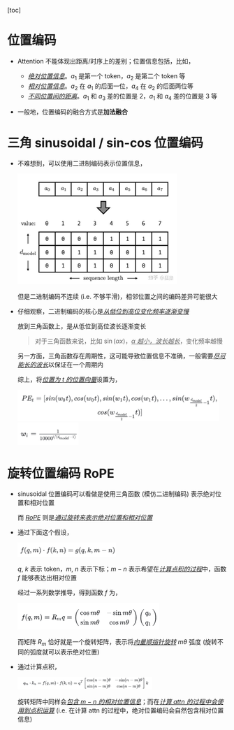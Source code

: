 [toc]

# 位置编码

- Attention 不能体现出距离/时序上的差别；位置信息包括，比如，

  - <u>*绝对位置信息*</u>。$a_1$ 是第一个 token，$a_2$ 是第二个 token 等
  - <u>*相对位置信息*</u>。$a_2$ 在 $a_1$ 的后面一位，$a_4$ 在 $a_2$ 的后面两位等
  - <u>*不同位置间的距离*</u>。$a_1$ 和 $a_3$ 差的位置是 2，$a_1$ 和 $a_4$ 差的位置是 3 等
- 一般地，位置编码的融合方式是**加法融合**





# 三角 sinusoidal / sin-cos 位置编码

- 不难想到，可以使用二进制编码表示位置信息，

  <img src="assets/v2-60d7a554b442eebe967d8e07eb941039_r.jpg" alt="v2-60d7a554b442eebe967d8e07eb941039_r" style="zoom:50%;" />

  但是二进制编码不连续 (i.e. 不够平滑)，相邻位置之间的编码差异可能很大

- 仔细观察，二进制编码的核心是<u>*从低位到高位变化频率逐渐变慢*</u>

  放到三角函数上，是从低位到高位波长逐渐变长

  > 对于三角函数来说，比如 $\sin(\alpha x)$，<u>*$\alpha$ 越小，波长越长*</u>，变化频率越慢

  另一方面，三角函数存在周期性，这可能导致位置信息不准确，一般需要<u>*尽可能长的波长*</u>以保证在一个周期内

  综上，将<u>*位置为 $t$ 的位置向量*</u>设置为，

  <img src="assets/image-20240913193457858.png" alt="image-20240913193457858" style="zoom: 45%;" />

  <img src="assets/image-20240913193513230.png" alt="image-20240913193513230" style="zoom:45%;" />



# 旋转位置编码 RoPE

- sinusoidal 位置编码可以看做是使用三角函数 (模仿二进制编码) 表示绝对位置和相对位置

  而 <u>*RoPE*</u> 则是<u>*通过旋转来表示绝对位置和相对位置*</u>

- 通过下面这个假设，

  <img src="assets/image-20250306220049258.png" alt="image-20250306220049258" style="zoom:50%;" />

  $q$, $k$ 表示 token，$m$, $n$ 表示下标；$m-n$ 表示希望在<u>*计算点积的过程*</u>中，函数 $f$ 能够表达出相对位置

  经过一系列数学推导，得到函数 $f$ 为，

  <img src="assets/image-20250306220233375.png" alt="image-20250306220233375" style="zoom:50%;" />

  而矩阵 $R_m$ 恰好就是一个旋转矩阵，表示将<u>*向量顺指针旋转*</u> $m\theta$ 弧度 (旋转不同的弧度就可以表示绝对位置)

- 通过计算点积，

  <img src="assets/2025年3月6日220623.png" alt="2025年3月6日220623" style="zoom: 30%;" />

  旋转矩阵中同样会<u>*包含 $m-n$ 的相对位置信息*</u>；而在<u>*计算 attn 的过程中会使用到点积运算*</u> (i.e. 在计算 attn 的过程中，绝对位置编码会自然包含相对位置信息)
